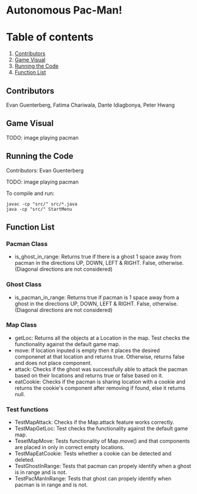 # Autonomous Pac-Man!

# Table of contents
1. [Contributors](#members)
2. [Game Visual](#image)
3. [Running the Code](#codeinst)
4. [Function List](#functions)


## Contributors <a name="members"></a>
Evan Guenterberg, Fatima Chariwala, Dante Idiagbonya, Peter Hwang

## Game Visual <a name="image"></a>
TODO: image playing pacman

## Running the Code <a name="codeinst"></a>
Contributors: Evan Guenterberg

TODO: image playing pacman

To compile and run:
```
javac -cp "src/" src/*.java
java -cp "src/" StartMenu
```


## Function List <a name="functions"></a>
### Pacman Class
  - is_ghost_in_range: Returns true if there is a ghost 1 space away from pacman in the directions UP, DOWN, LEFT & RIGHT. False, otherwise. (Diagonal directions are not considered)

### Ghost Class
  - is_pacman_in_range: Returns true if pacman is 1 space away from a ghost in the directions UP, DOWN, LEFT & RIGHT. False, otherwise. (Diagonal directions are not considered)

### Map Class
  - getLoc: Returns all the objects at a Location in the map.
Test checks the functionality against the default game map.
  - move: If location inputed is empty then it places the desired componenet at that location and returns true. Otherwise, returns false and does not place component.
  - attack: Checks if the ghost was successfully able to attack the pacman based on their locations and returns true or false based on it.
  - eatCookie: Checks if the pacman is sharing location with a cookie and returns the cookie's component after removing if found, else it returns null.

### Test functions
  - TestMapAttack: Checks if the Map.attack feature works correctly.
  - TestMapGetLoc: Test checks the functionality against the default game map.
  - TesetMapMove: Tests functionality of Map.move() and that components are placed in only in correct empty locations.
  - TestMapEatCookie: Tests whether a cookie can be detected and deleted.
  - TestGhostInRange: Tests that pacman can propely identify when a ghost is in range and is not.
  - TestPacManInRange: Tests that ghost can propely identify when pacman is in range and is not.
